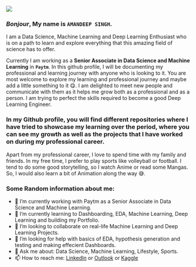 ![](https://i.pinimg.com/originals/b9/7d/c2/b97dc288d71e7938c1ce8b7faacdc9ac.gif)
### *Bonjour*,  My name is `AMANDEEP SINGH`. 
I am a Data Science, Machine Learning and Deep Learning Enthusiast who is on a path to learn and explore everything that this amazing field of science has to offer. 

Currently I am working as a **Senior Associate in Data Science and Machine Learning** in **`Paytm`**. In this github profile, I will be documenting my professional and learning journey with anyone who is looking to it.
You are most welcome to explore my learning and professional journey and maybe add a little something to it 😋. I am delighted to meet new people and communicate with them as it helps me grow both as a professional and as a person. I am trying to perfect the skills required to become a good Deep Learning Engineer.  

### In my Github profile, you will find different repositories where I have tried to showcase my learning over the period, where you can see my growth as well as the projects that I have worked on during my professional career.

Apart from my professional career, I love to spend time with my family and friends. In my free time, I prefer to play sports like volleyball or football. I tend to do some good storytelling, so I watch Anime or read some Mangas. So, I would also learn a bit of Animation along the way 😅. 

### Some Random information about me:
- 🔭 I’m currently working with Paytm as a Senior Associate in Data Science and Machine Learning.
- 🌱 I’m currently learning to Dashboarding, EDA, Machine Learning, Deep Learning and building my Portfolio.
- 👯 I’m looking to collaborate on real-life Machine Learning and Deep Learning Projects.
- 🤔 I’m looking for help with basics of EDA, hypothesis generation and testing and making effecient Dashboards.
- 💬 Ask me about: Data Science, Machine Learning, Lifestyle, Sports.
- 📫 How to reach me: [LinkedIn](https://www.linkedin.com/in/amandeepsinghdhalla/) or [Outlook](https://www.rapidtables.com/tools/notepad.html?txt=amandeepsinghdhalla%40live.com) or [Kaggle](https://www.kaggle.com/amandeepsinghdhalla)
